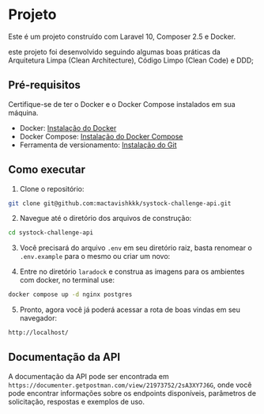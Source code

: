 # Projeto

Este é um projeto construído com Laravel 10, Composer 2.5 e Docker.

este projeto foi desenvolvido seguindo algumas boas práticas da Arquitetura Limpa (Clean Architecture), Código Limpo (Clean Code) e DDD;

## Pré-requisitos

Certifique-se de ter o Docker e o Docker Compose instalados em sua máquina.

- Docker: [Instalação do Docker](https://docs.docker.com/get-docker/)
- Docker Compose: [Instalação do Docker Compose](https://docs.docker.com/compose/install/)
- Ferramenta de versionamento: [Instalação do Git](https://git-scm.com/)

## Como executar

1. Clone o repositório:

```bash
git clone git@github.com:mactavishkkk/systock-challenge-api.git
```

2. Navegue até o diretório dos arquivos de construção:

```bash
cd systock-challenge-api
```

3. Você precisará do arquivo `.env` em seu diretório raiz, basta renomear o `.env.example` para o mesmo ou criar um novo:

4. Entre no diretório `laradock` e construa as imagens para os ambientes com docker, no terminal use:

```bash
docker compose up -d nginx postgres
```

5. Pronto, agora você já poderá acessar a rota de boas vindas em seu navegador:

```bash
http://localhost/
```

## Documentação da API

A documentação da API pode ser encontrada em `https://documenter.getpostman.com/view/21973752/2sA3XY7J6G`, onde você pode encontrar informações sobre os endpoints disponíveis, parâmetros de solicitação, respostas e exemplos de uso.